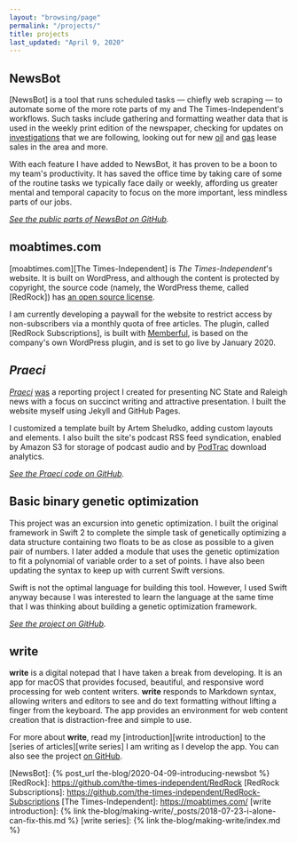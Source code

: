 ```yaml
---
layout: "browsing/page"
permalink: "/projects/"
title: projects
last_updated: "April 9, 2020"
---
```


## NewsBot

[NewsBot] is a tool that runs scheduled tasks — chiefly web scraping — to automate some of the more rote parts of my and The Times-Independent's workflows. Such tasks include gathering and formatting weather data that is used in the weekly print edition of the newspaper, checking for updates on [investigations](https://moabtimes.com/2019/07/08/state-probing-frontier-following-service-complaints/) that we are following, looking out for new [oil](https://moabtimes.com/2020/02/21/sand-flats-pulled-from-potential-drilling-sites/) and [gas](https://moabtimes.com/2020/03/27/230-parcels-many-near-arches-canyonlands-up-for-oil-gas-lease-sale/) lease sales in the area and more.

With each feature I have added to NewsBot, it has proven to be a boon to my team's productivity. It has saved the office time by taking care of some of the routine tasks we typically face daily or weekly, affording us greater mental and temporal capacity to focus on the more important, less mindless parts of our jobs.

_[See the public parts of NewsBot on GitHub](https://github.com/CarterPape/NewsBot)._

## moabtimes.com

[moabtimes.com][The Times-Independent] is _The Times-Independent_'s website. It is built on WordPress, and although the content is protected by copyright, the source code (namely, the WordPress theme, called [RedRock]) has [an open source license](https://github.com/the-times-independent/RedRock/blob/master/LICENSE).

I am currently developing a paywall for the website to restrict access by non-subscribers via a monthly quota of free articles. The plugin, called [RedRock Subscriptions], is built with [Memberful], is based on the company's own WordPress plugin, and is set to go live by January 2020.

## _Praeci_

[_Praeci_](https://praeci.com) [was](https://praeci.com/praeci-is-defunct) a reporting project I created for presenting NC State and Raleigh news with a focus on succinct writing and attractive presentation. I built the website myself using Jekyll and GitHub Pages.

I customized a template built by Artem Sheludko, adding custom layouts and elements. I also built the site's podcast RSS feed syndication, enabled by Amazon S3 for storage of podcast audio and by [PodTrac](http://analytics.podtrac.com) download analytics.

_[See the Praeci code on GitHub](https://github.com/Praeci/praeci.github.io)._

## Basic binary genetic optimization

This project was an excursion into genetic optimization. I built the original framework in Swift 2 to complete the simple task of genetically optimizing a data structure containing two floats to be as close as possible to a given pair of numbers. I later added a module that uses the genetic optimization to fit a polynomial of variable order to a set of points. I have also been updating the syntax to keep up with current Swift versions.

Swift is not the optimal language for building this tool. However, I used Swift anyway because I was interested to learn the language at the same time that I was thinking about building a genetic optimization framework.

_[See the project on GitHub](https://github.com/CarterPape/Basic-binary-genetic-optimization)._

## **write**

**write** is a digital notepad that I have taken a break from developing. It is an app for macOS that provides focused, beautiful, and responsive word processing for web content writers. **write** responds to Markdown syntax, allowing writers and editors to see and do text formatting without lifting a finger from the keyboard. The app provides an environment for web content creation that is distraction-free and simple to use.

For more about **write**, read my [introduction][write introduction] to the [series of articles][write series] I am writing as I develop the app. You can also see the project [on GitHub](https://github.com/CarterPape/write).


[Memberful]: https://memberful.com
[NewsBot]: {% post_url the-blog/2020-04-09-introducing-newsbot %}
[RedRock]: https://github.com/the-times-independent/RedRock
[RedRock Subscriptions]: https://github.com/the-times-independent/RedRock-Subscriptions
[The Times-Independent]: https://moabtimes.com/
[write introduction]: {% link the-blog/making-write/_posts/2018-07-23-i-alone-can-fix-this.md %}
[write series]: {% link the-blog/making-write/index.md %}
